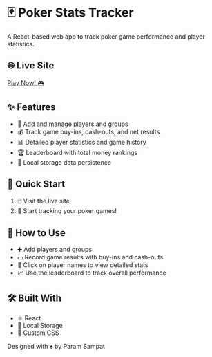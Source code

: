 # 🃏 Poker Stats Tracker

A React-based web app to track poker game performance and player statistics.

## 🌐 Live Site
[Play Now! 🎮](https://parameterization.github.io/params-poker-tracker/)

## ✨ Features

- 👥 Add and manage players and groups
- 💰 Track game buy-ins, cash-outs, and net results
- 📊 Detailed player statistics and game history
- 🏆 Leaderboard with total money rankings
- 💾 Local storage data persistence

## 🚀 Quick Start

1. 🖱️ Visit the live site
2. 🎲 Start tracking your poker games!

## 📝 How to Use

- ➕ Add players and groups
- 💵 Record game results with buy-ins and cash-outs
- 👀 Click on player names to view detailed stats
- 📈 Use the leaderboard to track overall performance

## 🛠️ Built With

- ⚛️ React
- 💾 Local Storage
- 🎨 Custom CSS

Designed with ♠️ by Param Sampat